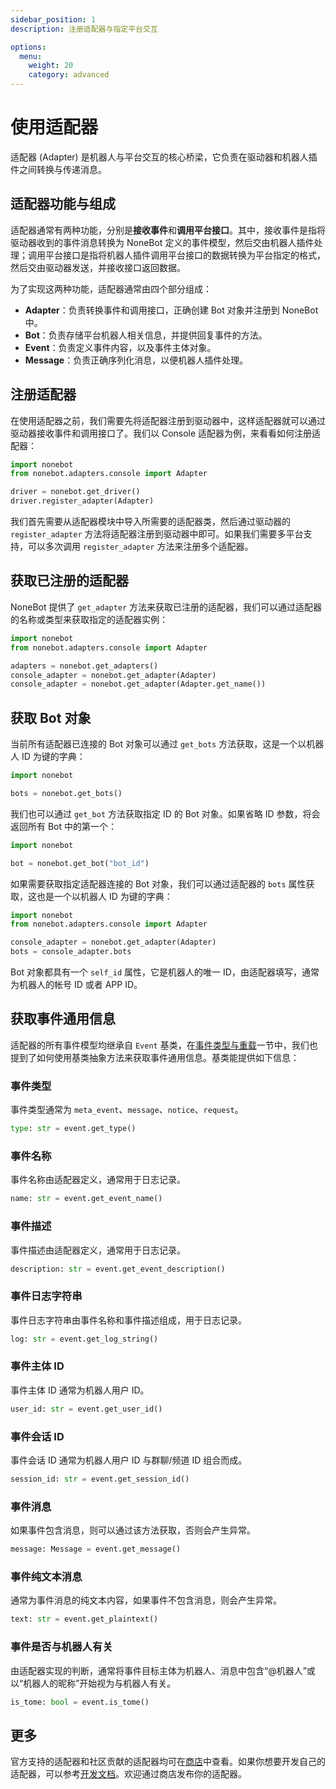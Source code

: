 ```yaml
---
sidebar_position: 1
description: 注册适配器与指定平台交互

options:
  menu:
    weight: 20
    category: advanced
---
```


# 使用适配器

适配器 (Adapter) 是机器人与平台交互的核心桥梁，它负责在驱动器和机器人插件之间转换与传递消息。

## 适配器功能与组成

适配器通常有两种功能，分别是**接收事件**和**调用平台接口**。其中，接收事件是指将驱动器收到的事件消息转换为 NoneBot 定义的事件模型，然后交由机器人插件处理；调用平台接口是指将机器人插件调用平台接口的数据转换为平台指定的格式，然后交由驱动器发送，并接收接口返回数据。

为了实现这两种功能，适配器通常由四个部分组成：

- **Adapter**：负责转换事件和调用接口，正确创建 Bot 对象并注册到 NoneBot 中。
- **Bot**：负责存储平台机器人相关信息，并提供回复事件的方法。
- **Event**：负责定义事件内容，以及事件主体对象。
- **Message**：负责正确序列化消息，以便机器人插件处理。

## 注册适配器

在使用适配器之前，我们需要先将适配器注册到驱动器中，这样适配器就可以通过驱动器接收事件和调用接口了。我们以 Console 适配器为例，来看看如何注册适配器：

```python {2,5} title=bot.py
import nonebot
from nonebot.adapters.console import Adapter

driver = nonebot.get_driver()
driver.register_adapter(Adapter)
```

我们首先需要从适配器模块中导入所需要的适配器类，然后通过驱动器的 `register_adapter` 方法将适配器注册到驱动器中即可。如果我们需要多平台支持，可以多次调用 `register_adapter` 方法来注册多个适配器。

## 获取已注册的适配器

NoneBot 提供了 `get_adapter` 方法来获取已注册的适配器，我们可以通过适配器的名称或类型来获取指定的适配器实例：

```python
import nonebot
from nonebot.adapters.console import Adapter

adapters = nonebot.get_adapters()
console_adapter = nonebot.get_adapter(Adapter)
console_adapter = nonebot.get_adapter(Adapter.get_name())
```

## 获取 Bot 对象

当前所有适配器已连接的 Bot 对象可以通过 `get_bots` 方法获取，这是一个以机器人 ID 为键的字典：

```python
import nonebot

bots = nonebot.get_bots()
```

我们也可以通过 `get_bot` 方法获取指定 ID 的 Bot 对象。如果省略 ID 参数，将会返回所有 Bot 中的第一个：

```python
import nonebot

bot = nonebot.get_bot("bot_id")
```

如果需要获取指定适配器连接的 Bot 对象，我们可以通过适配器的 `bots` 属性获取，这也是一个以机器人 ID 为键的字典：

```python
import nonebot
from nonebot.adapters.console import Adapter

console_adapter = nonebot.get_adapter(Adapter)
bots = console_adapter.bots
```

Bot 对象都具有一个 `self_id` 属性，它是机器人的唯一 ID，由适配器填写，通常为机器人的帐号 ID 或者 APP ID。

## 获取事件通用信息

适配器的所有事件模型均继承自 `Event` 基类，在[事件类型与重载](../appendices/overload.md)一节中，我们也提到了如何使用基类抽象方法来获取事件通用信息。基类能提供如下信息：

### 事件类型

事件类型通常为 `meta_event`、`message`、`notice`、`request`。

```python
type: str = event.get_type()
```

### 事件名称

事件名称由适配器定义，通常用于日志记录。

```python
name: str = event.get_event_name()
```

### 事件描述

事件描述由适配器定义，通常用于日志记录。

```python
description: str = event.get_event_description()
```

### 事件日志字符串

事件日志字符串由事件名称和事件描述组成，用于日志记录。

```python
log: str = event.get_log_string()
```

### 事件主体 ID

事件主体 ID 通常为机器人用户 ID。

```python
user_id: str = event.get_user_id()
```

### 事件会话 ID

事件会话 ID 通常为机器人用户 ID 与群聊/频道 ID 组合而成。

```python
session_id: str = event.get_session_id()
```

### 事件消息

如果事件包含消息，则可以通过该方法获取，否则会产生异常。

```python
message: Message = event.get_message()
```

### 事件纯文本消息

通常为事件消息的纯文本内容，如果事件不包含消息，则会产生异常。

```python
text: str = event.get_plaintext()
```

### 事件是否与机器人有关

由适配器实现的判断，通常将事件目标主体为机器人、消息中包含“@机器人”或以“机器人的昵称”开始视为与机器人有关。

```python
is_tome: bool = event.is_tome()
```

## 更多

官方支持的适配器和社区贡献的适配器均可在[商店](/store)中查看。如果你想要开发自己的适配器，可以参考[开发文档](../developer/adapter-writing.md)。欢迎通过商店发布你的适配器。
